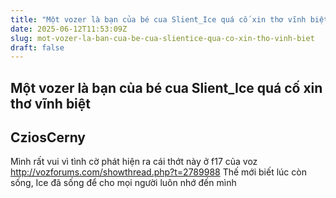 ```yaml
---
title: "Một vozer là bạn của bé cua Slient_Ice quá cố xin thơ vĩnh biệt"
date: 2025-06-12T11:53:09Z
slug: mot-vozer-la-ban-cua-be-cua-slientice-qua-co-xin-tho-vinh-biet
draft: false
---
```


## Một vozer là bạn của bé cua Slient_Ice quá cố xin thơ vĩnh biệt

## CziosCerny

Mình rất vui vì tình cờ phát hiện ra cái thớt này ở f17 của voz http://vozforums.com/showthread.php?t=2789988
Thế mới biết lúc còn sống, Ice đã sống để cho mọi người luôn nhớ đến mình